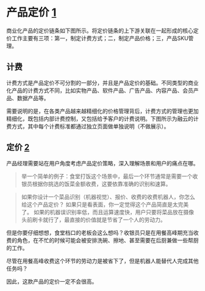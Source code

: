 # 产品定价 [1]

商业化产品的定价链条如下图所示。将定价链条的上下游关联在一起形成的核心定价工作主要有三项：第一，制定计费方式；二，制定产品价格；三，产品SKU管理。

## 计费

计费方式是产品定价不可分割的一部分，并且是产品定价的基础。不同类型的商业化产品的计费方式不同，比如实物产品、软件产品、广告产品、内容产品、会员产品、数据产品等。

需要说明的是，在各类产品越来越精细化的价格管理背后，计费方式的管理也更加精细化，既包括内部计费控制，又包括给予客户的计费说明。下图所示为融云的计费方式，其中每个计费标准都通过独立页面做单独说明（不做展示）。

## 定价 [2]

产品经理需要站在用户角度考虑产品定价策略，深入理解场景和用户的痛点在哪。

>举一个简单的例子：食堂打饭这个场景中，最后一个环节通常是需要一个收银员根据你挑选的饭菜金额收费，这要依靠准确的识别和速算。

>如果你设计一个菜品识别（机器视觉）、报价、收费的收费机器人，你怎么给这个产品定价？
>如果只是看表面，你一定觉得这个产品简直是太完美了。
>如果的机器误识别率低，而且运算速度快，用户只要将菜品放在摄像头前刷卡就行了，最直接的价值就是节省了一个人的劳动力。

但是你要仔细想想，食堂档口的老板会这么想吗？收银员只是在用餐高峰期充当收费的角色，在不忙的时候可能会被安排洗碗、擦地、甚至需要在后厨兼做一些帮厨的工作。

尽管在用餐高峰收费这个环节的劳动力是被省下了，但是机器人能替代人完成其他任务吗？

因此，这款产品的定价一定不会很高。

[1]: http://www.woshipm.com/pd/3817590.html
[2]: http://www.woshipm.com/ai/968453.html
